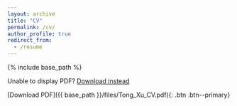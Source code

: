 ```yaml
---
layout: archive
title: "CV"
permalink: /cv/
author_profile: true
redirect_from:
  - /resume
---
```


{% include base_path %}


<object data="{{ base_path }}/files/Tong_Xu_CV.pdf" type="application/pdf" width="100%" height="600px">
  <p>Unable to display PDF? <a href="{{ base_path }}/files/Tong_Xu_CV.pdf">Download instead</a></p>
</object>

[Download PDF]({{ base_path }}/files/Tong_Xu_CV.pdf){: .btn .btn--primary}
